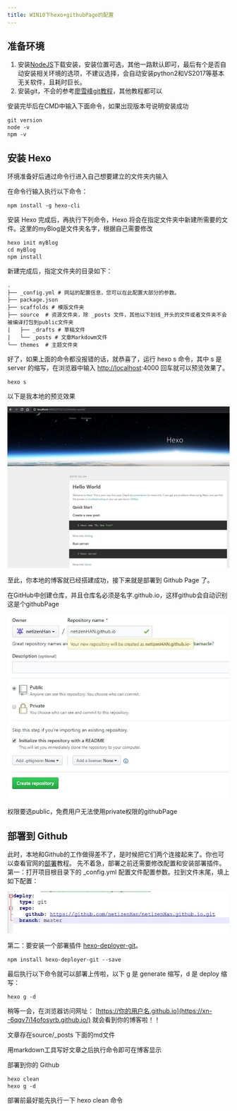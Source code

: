 ```yaml
---
title: WIN10下hexo+githubPage的配置
---
```

## 准备环境

1. 安装[NodeJS](https://nodejs.org/en/)下载安装，安装位置可选，其他一路默认即可，最后有个是否自动安装相关环境的选项，不建议选择，会自动安装python2和VS2017等基本无关软件，且耗时巨长。
2. 安装git，不会的参考[廖雪峰git教程](https://www.liaoxuefeng.com/wiki/896043488029600)，其他教程都可以

安装完毕后在CMD中输入下面命令，如果出现版本号说明安装成功

```
git version
node -v
npm -v
```

## 安装 Hexo

环境准备好后通过命令行进入自己想要建立的文件夹内输入

在命令行输入执行以下命令：

```
npm install -g hexo-cli
```

安装 Hexo 完成后，再执行下列命令，Hexo 将会在指定文件夹中新建所需要的文件。这里的myBlog是文件夹名字，根据自己需要修改

```
hexo init myBlog
cd myBlog
npm install
```

新建完成后，指定文件夹的目录如下：

```
.
├── _config.yml # 网站的配置信息，您可以在此配置大部分的参数。 
├── package.json
├── scaffolds # 模版文件夹
├── source  # 资源文件夹，除 _posts 文件，其他以下划线_开头的文件或者文件夹不会被编译打包到public文件夹
|   ├── _drafts # 草稿文件
|   └── _posts # 文章Markdowm文件 
└── themes  # 主题文件夹
```

好了，如果上面的命令都没报错的话，就恭喜了，运行 hexo s 命令，其中 s 是 server 的缩写，在浏览器中输入 [http://localhost](http://localhost/):4000 回车就可以预览效果了。

```
hexo s
```

以下是我本地的预览效果

![image](../images/hexo/本地配置hexo成功截图.jpg)

至此，你本地的博客就已经搭建成功，接下来就是部署到 Github Page 了。

在GitHub中创建仓库，并且仓库名必须是名字.github.io，这样github会自动识别这是个githubPage

![image](../images/hexo/创建GithubPage仓库截图.jpg)

权限要选public，免费用户无法使用private权限的githubPage

## 部署到 Github

此时，本地和Github的工作做得差不了，是时候把它们两个连接起来了。你也可以查看官网的[部署](https://hexo.io/zh-cn/docs/deployment)教程。
先不着急，部署之前还需要修改配置和安装部署插件。
第一：打开项目根目录下的 _config.yml 配置文件配置参数。拉到文件末尾，填上如下配置：

![image](../images/hexo/yml配置截图.jpg)

第二：要安装一个部署插件 [hexo-deployer-git](https://github.com/hexojs/hexo-deployer-git)。

```
npm install hexo-deployer-git --save
```

最后执行以下命令就可以部署上传啦，以下 g 是 generate 缩写，d 是 deploy 缩写：

```
hexo g -d
```

稍等一会，在浏览器访问网址： [https://你的用户名.github.io](https://xn--6qqv7i14ofosyrb.github.io/) 就会看到你的博客啦！！

文章存在source/_posts 下面的md文件

用markdown工具写好文章之后执行命令即可在博客显示

部署到你的 Github 

```
hexo clean
hexo g -d
```

部署前最好能先执行一下 hexo clean 命令



